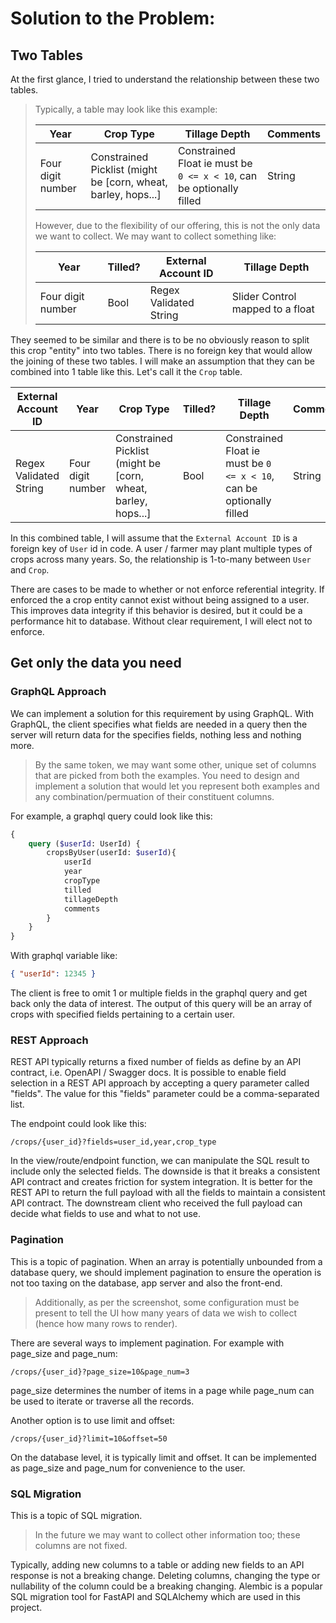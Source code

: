 # Solution to the Problem:

## Two Tables

At the first glance, I tried to understand the relationship between these two tables.

> Typically, a table may look like this example:
>
> | Year              | Crop Type                                                     | Tillage Depth                                                        | Comments |
> | ----------------- | ------------------------------------------------------------- | -------------------------------------------------------------------- | -------- |
> | Four digit number | Constrained Picklist (might be [corn, wheat, barley, hops...] | Constrained Float ie must be `0 <= x < 10`, can be optionally filled | String   |
>
> However, due to the flexibility of our offering, this is not the only data we want to collect. We may want to collect something like:
>
> | Year              | Tilled? | External Account ID    | Tillage Depth                    |
> | ----------------- | ------- | ---------------------- | -------------------------------- |
> | Four digit number | Bool    | Regex Validated String | Slider Control mapped to a float |

They seemed to be similar and there is to be no obviously reason to split this crop "entity" into two tables.
There is no foreign key that would allow the joining of these two tables.
I will make an assumption that they can be combined into 1 table like this. Let's call it the `Crop` table.

| External Account ID    | Year              | Crop Type                                                     | Tilled? | Tillage Depth                                                        | Comments |
| ---------------------- | ----------------- | ------------------------------------------------------------- | ------- | -------------------------------------------------------------------- | -------- |
| Regex Validated String | Four digit number | Constrained Picklist (might be [corn, wheat, barley, hops...] | Bool    | Constrained Float ie must be `0 <= x < 10`, can be optionally filled | String   |

In this combined table, I will assume that the `External Account ID` is a foreign key of `User` id in code.
A user / farmer may plant multiple types of crops across many years. So, the relationship is 1-to-many between `User` and `Crop`.

There are cases to be made to whether or not enforce referential integrity.
If enforced the a crop entity cannot exist without being assigned to a user.
This improves data integrity if this behavior is desired, but it could be a performance hit to database.
Without clear requirement, I will elect not to enforce.

## Get only the data you need

### GraphQL Approach

We can implement a solution for this requirement by using GraphQL. With GraphQL, the client specifies what fields are needed in a query then the server will return data for the specifies fields, nothing less and nothing more.

> By the same token, we may want some other, unique set of columns that are picked from both the examples. You need to design and implement a solution that would let you represent both examples and any combination/permuation of their constituent columns.

For example, a graphql query could look like this:

```graphql
{
    query ($userId: UserId) {
        cropsByUser(userId: $userId){
            userId
            year
            cropType
            tilled
            tillageDepth
            comments
        }
    }
}
```

With graphql variable like:

```json
{ "userId": 12345 }
```

The client is free to omit 1 or multiple fields in the graphql query and get back only the data of interest.
The output of this query will be an array of crops with specified fields pertaining to a certain user.

### REST Approach

REST API typically returns a fixed number of fields as define by an API contract, i.e. OpenAPI / Swagger docs.
It is possible to enable field selection in a REST API approach by accepting a query parameter called "fields".
The value for this "fields" parameter could be a comma-separated list.

The endpoint could look like this:

```
/crops/{user_id}?fields=user_id,year,crop_type
```

In the view/route/endpoint function, we can manipulate the SQL result to include only the selected fields.
The downside is that it breaks a consistent API contract and creates friction for system integration.
It is better for the REST API to return the full payload with all the fields to maintain a consistent API contract.
The downstream client who received the full payload can decide what fields to use and what to not use.

### Pagination

This is a topic of pagination. When an array is potentially unbounded from a database query, we should implement pagination to ensure the operation is not too taxing on the database, app server and also the front-end.

> Additionally, as per the screenshot, some configuration must be present to tell the UI how many years of data we wish to collect (hence how many rows to render).

There are several ways to implement pagination. For example with page_size and page_num:

```
/crops/{user_id}?page_size=10&page_num=3
```

page_size determines the number of items in a page while page_num can be used to iterate or traverse all the records.

Another option is to use limit and offset:

```
/crops/{user_id}?limit=10&offset=50
```

On the database level, it is typically limit and offset. It can be implemented as page_size and page_num for convenience to the user.

### SQL Migration

This is a topic of SQL migration.

> In the future we may want to collect other information too; these columns are not fixed.

Typically, adding new columns to a table or adding new fields to an API response is not a breaking change. Deleting columns, changing the type or nullability of the column could be a breaking changing.
Alembic is a popular SQL migration tool for FastAPI and SQLAlchemy which are used in this project.

